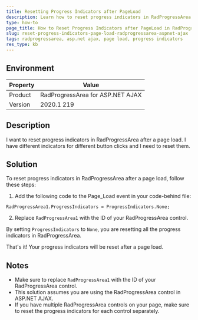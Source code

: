 ```yaml
---
title: Resetting Progress Indicators after PageLoad
description: Learn how to reset progress indicators in RadProgressArea after a page load.
type: how-to
page_title: How to Reset Progress Indicators after PageLoad in RadProgressArea for ASP.NET AJAX
slug: reset-progress-indicators-page-load-radprogressarea-aspnet-ajax
tags: radprogressarea, asp.net ajax, page load, progress indicators
res_type: kb
---
```


## Environment

| Property | Value |
| --- | --- |
| Product | RadProgressArea for ASP.NET AJAX |
| Version | 2020.1 219 |

## Description

I want to reset progress indicators in RadProgressArea after a page load. I have different indicators for different button clicks and I need to reset them.

## Solution

To reset progress indicators in RadProgressArea after a page load, follow these steps:

1. Add the following code to the Page_Load event in your code-behind file:

```
RadProgressArea1.ProgressIndicators = ProgressIndicators.None;
```

2. Replace `RadProgressArea1` with the ID of your RadProgressArea control.

By setting `ProgressIndicators` to `None`, you are resetting all the progress indicators in RadProgressArea.

That's it! Your progress indicators will be reset after a page load.

## Notes

- Make sure to replace `RadProgressArea1` with the ID of your RadProgressArea control.
- This solution assumes you are using the RadProgressArea control in ASP.NET AJAX.
- If you have multiple RadProgressArea controls on your page, make sure to reset the progress indicators for each control separately.

